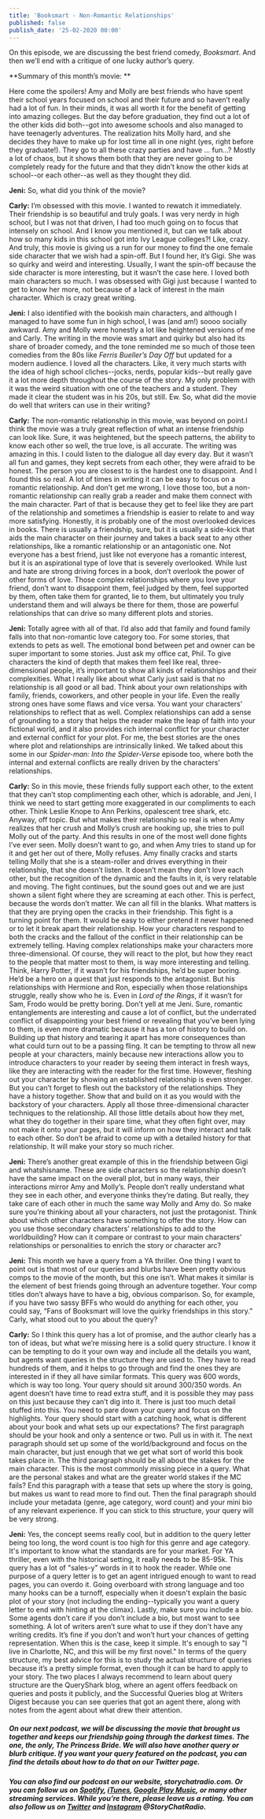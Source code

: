 ```yaml
---
title: 'Booksmart - Non-Romantic Relationships'
published: false
publish_date: '25-02-2020 00:00'
---
```


On this episode, we are discussing the best friend comedy, _Booksmart_. And then we’ll end with a critique of one lucky author’s query. 

**Summary of this month’s movie: **

Here come the spoilers! Amy and Molly are best friends who have spent their school years focused on school and their future and so haven’t really had a lot of fun. In their minds, it was all worth it for the benefit of getting into amazing colleges. But the day before graduation, they find out a lot of the other kids did both--got into awesome schools and also managed to have teenagerly adventures. The realization hits Molly hard, and she decides they have to make up for lost time all in one night (yes, right before they graduate!). They go to all these crazy parties and have … fun…? Mostly a lot of chaos, but it shows them both that they are never going to be completely ready for the future and that they didn’t know the other kids at school--or each other--as well as they thought they did. 

**Jeni:** So, what did you think of the movie?

**Carly:** I’m obsessed with this movie. I wanted to rewatch it immediately. Their friendship is so beautiful and truly goals. I was very nerdy in high school, but I was not that driven, I had too much going on to focus that intensely on school. And I know you mentioned it, but can we talk about how so many kids in this school got into Ivy League colleges?! Like, crazy. And truly, this movie is giving us a run for our money to find the one female side character that we wish had a spin-off. But I found her, it’s Gigi. She was so quirky and weird and interesting. Usually, I want the spin-off because the side character is more interesting, but it wasn’t the case here. I loved both main characters so much. I was obsessed with Gigi just because I wanted to get to know her more, not because of a lack of interest in the main character. Which is crazy great writing. 

**Jeni:** I also identified with the bookish main characters, and although I managed to have some fun in high school, I was (and am!) soooo socially awkward. Amy and Molly were honestly a lot like heightened versions of me and Carly. The writing in the movie was smart and quirky but also had its share of broader comedy, and the tone reminded me so much of those teen comedies from the 80s like _Ferris Bueller’s Day Off_ but updated for a modern audience. I loved all the characters. Like, it very much starts with the idea of high school cliches--jocks, nerds, popular kids--but really gave it a lot more depth throughout the course of the story. My only problem with it was the weird situation with one of the teachers and a student. They made it clear the student was in his 20s, but still. Ew. So, what did the movie do well that writers can use in their writing?

**Carly:** The non-romantic relationship in this movie, was beyond on point.I think the movie was a truly great reflection of what an intense friendship can look like. Sure, it was heightened, but the speech patterns, the ability to know each other so well, the true love, is all accurate. The writing was amazing in this. I could listen to the dialogue all day every day. But it wasn’t all fun and games, they kept secrets from each other, they were afraid to be honest. The person you are closest to is the hardest one to disappoint. And I found this so real. A lot of times in writing it can be easy to focus on a romantic relationship. And don’t get me wrong, I love those too, but a non-romantic relationship can really grab a reader and make them connect with the main character. Part of that is because they get to feel like they are part of the relationship and sometimes a friendship is easier to relate to and way more satisfying. Honestly, it is probably one of the most overlooked devices in books. There is usually a friendship, sure, but it is usually a side-kick that aids the main character on their journey and takes a back seat to any other relationships, like a romantic relationship or an antagonistic one. Not everyone has a best friend, just like not everyone has a romantic interest, but it is an aspirational type of love that is severely overlooked. While lust and hate are strong driving forces in a book, don’t overlook the power of other forms of love. Those complex relationships where you love your friend, don’t want to disappoint them, feel judged by them, feel supported by them, often take them for granted, lie to them, but ultimately you truly understand them and will always be there for them, those are powerful relationships that can drive so many different plots and stories. 


**Jeni:** Totally agree with all of that. I’d also add that family and found family falls into that non-romantic love category too. For some stories, that extends to pets as well. The emotional bond between pet and owner can be super important to some stories. Just ask my office cat, Phil. To give characters the kind of depth that makes them feel like real, three-dimensional people, it’s important to show all kinds of relationships and their complexities. What I really like about what Carly just said is that no relationship is all good or all bad. Think about your own relationships with family, friends, coworkers, and other people in your life. Even the really strong ones have some flaws and vice versa. You want your characters’ relationships to reflect that as well. Complex relationships can add a sense of grounding to a story that helps the reader make the leap of faith into your fictional world, and it also provides rich internal conflict for your character and external conflict for your plot. For me, the best stories are the ones where plot and relationships are intrinsically linked. We talked about this some in our _Spider-man: Into the Spider-Verse_ episode too, where both the internal and external conflicts are really driven by the characters’ relationships. 

**Carly:** So in this movie, these friends fully support each other, to the extent that they can’t stop complimenting each other, which is adorable, and Jeni, I think we need to start getting more exaggerated in our compliments to each other. Think Leslie Knope to Ann Perkins, opalescent tree shark, etc. Anyway, off topic. But what makes their relationship so real is when Amy realizes that her crush and Molly’s crush are hooking up, she tries to pull Molly out of the party. And this results in one of the most well done fights I’ve ever seen. Molly doesn’t want to go, and when Amy tries to stand up for it and get her out of there, Molly refuses. Amy finally cracks and starts telling Molly that she is a steam-roller and drives everything in their relationship, that she doesn’t listen. It doesn’t mean they don’t love each other, but the recognition of the dynamic and the faults in it, is very relatable and moving. The fight continues, but the sound goes out and we are just shown a silent fight where they are screaming at each other. This is perfect, because the words don’t matter. We can all fill in the blanks. What matters is that they are prying open the cracks in their friendship. This fight is a turning point for them. It would be easy to either pretend it never happened or to let it break apart their relationship. How your characters respond to both the cracks and the fallout of the conflict in their relationship can be extremely telling. Having complex relationships make your characters more three-dimensional. Of course, they will react to the plot, but how they react to the people that matter most to them, is way more interesting and telling. Think, Harry Potter, if it wasn’t for his friendships, he’d be super boring. He’d be a hero on a quest that just responds to the antagonist. But his relationships with Hermione and Ron, especially when those relationships struggle, really show who he is. Even in _Lord of the Rings_, if it wasn’t for Sam, Frodo would be pretty boring. Don’t yell at me Jeni. Sure, romantic entanglements are interesting and cause a lot of conflict, but the underrated conflict of disappointing your best friend or revealing that you’ve been lying to them, is even more dramatic because it has a ton of history to build on. Building up that history and tearing it apart has more consequences than what could turn out to be a passing fling. It can be tempting to throw all new people at your characters, mainly because new interactions allow you to introduce characters to your reader by seeing them interact in fresh ways, like they are interacting with the reader for the first time. However, fleshing out your character by showing an established relationship is even stronger. But you can’t forget to flesh out the backstory of the relationships. They have a history together. Show that and build on it as you would with the backstory of your characters. Apply all those three-dimensional character techniques to the relationship. All those little details about how they met, what they do together in their spare time, what they often fight over, may not make it onto your pages, but it will inform on how they interact and talk to each other. So don’t be afraid to come up with a detailed history for that relationship. It will make your story so much richer.   

**Jeni:** There’s another great example of this in the friendship between Gigi and whatshisname. These are side characters so the relationship doesn’t have the same impact on the overall plot, but in many ways, their interactions mirror Amy and Molly’s. People don’t really understand what they see in each other, and everyone thinks they’re dating. But really, they take care of each other in much the same way Molly and Amy do. So make sure you’re thinking about all your characters, not just the protagonist. Think about which other characters have something to offer the story. How can you use those secondary characters’ relationships to add to the worldbuilding? How can it compare or contrast to your main characters’ relationships or personalities to enrich the story or character arc? 

**Jeni:** This month we have a query from a YA thriller. One thing I want to point out is that most of our queries and blurbs have been pretty obvious comps to the movie of the month, but this one isn’t. What makes it similar is the element of best friends going through an adventure together. Your comp titles don’t always have to have a big, obvious comparison. So, for example, if you have two sassy BFFs who would do anything for each other, you could say, “Fans of Booksmart will love the quirky friendships in this story.” Carly, what stood out to you about the query? 

**Carly:** So I think this query has a lot of promise, and the author clearly has a ton of ideas, but what we’re missing here is a solid query structure. I know it can be tempting to do it your own way and include all the details you want, but agents want queries in the structure they are used to. They have to read hundreds of them, and it helps to go through and find the ones they are interested in if they all have similar formats. This query was 600 words, which is way too long. Your query should sit around 300/350 words. An agent doesn’t have time to read extra stuff, and it is possible they may pass on this just because they can’t dig into it. There is just too much detail stuffed into this. You need to pare down your query and focus on the highlights. Your query should start with a catching hook, what is different about your book and what sets up our expectations? The first paragraph should be your hook and only a sentence or two. Pull us in with it. The next paragraph should set up some of the world/background and focus on the main character, but just enough that we get what sort of world this book takes place in. The third paragraph should be all about the stakes for the main character. This is the most commonly missing piece in a query. What are the personal stakes and what are the greater world stakes if the MC fails? End this paragraph with a tease that sets up where the story is going, but makes us want to read more to find out. Then the final paragraph should include your metadata (genre, age category, word count) and your mini bio of any relevant experience. If you can stick to this structure, your query will be very strong. 

**Jeni:** Yes, the concept seems really cool, but in addition to the query letter being too long, the word count is too high for this genre and age category. It's important to know what the standards are for your market. For YA thriller, even with the historical setting, it really needs to be 85-95k.
This query has a lot of "sales-y" words in it to hook the reader. While one purpose of a query letter is to get an agent intrigued enough to want to read pages, you can overdo it. Going overboard with strong language and too many hooks can be a turnoff, especially when it doesn't explain the basic plot of your story (not including the ending--typically you want a query letter to end with hinting at the climax). Lastly, make sure you include a bio. Some agents don’t care if you don’t include a bio, but most want to see something. A lot of writers aren’t sure what to use if they don't have any writing credits. It’s fine if you don’t and won’t hurt your chances of getting representation. When this is the case, keep it simple. It's enough to say "I live in Charlotte, NC, and this will be my first novel." In terms of the query structure, my best advice for this is to study the actual structure of queries because it’s a pretty simple format, even though it can be hard to apply to your story. The two places I always recommend to learn about query structure are the QueryShark blog, where an agent offers feedback on queries and posts it publicly, and the Successful Queries blog at Writers Digest because you can see queries that got an agent there, along with notes from the agent about what drew their attention. 

##### On our next podcast, we will be discussing the movie that brought us together and keeps our friendship going through the darkest times. The one, the only, _The Princess Bride_. We will also have another query or blurb critique. If you want your query featured on the podcast, you can find the details about how to do that on our Twitter page. 

##### You can also find our podcast on our website, storychatradio.com. Or you can follow us on [Spotify](https://open.spotify.com/show/3o7zYGOeJMHfKFdCrhlILb?target=_blank), [iTunes](https://podcasts.apple.com/us/podcast/story-chat-radio/id1483688097?target=_blank), [Google Play Music](https://play.google.com/music/m/Ig4hfs2ujhxenoikqvovs6hgtlu?target=_blank), or many other streaming services. While you’re there, please leave us a rating. You can also follow us on [Twitter](http://www.twitter.com/storychatradio?target=_blank) and [Instagram](http://www.instagram.com/storychatradio?target=_blank) @StoryChatRadio.